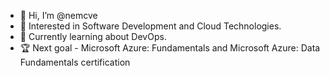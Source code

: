 - 👋 Hi, I’m @nemcve
- 👀 Interested in Software Development and Cloud Technologies.
- 🌱 Currently learning about DevOps.
- 🏆 Next goal - Microsoft Azure: Fundamentals and Microsoft Azure: Data Fundamentals certification
<!---
nemcve/nemcve is a ✨ special ✨ repository because its `README.md` (this file) appears on your GitHub profile.
You can click the Preview link to take a look at your changes.
--->
